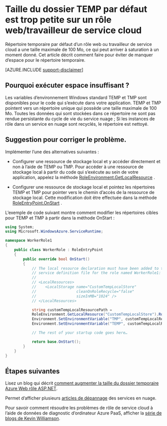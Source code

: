 <properties
   pageTitle="Taille du dossier TEMP par défaut est trop petite pour un rôle | Microsoft Azure"
   description="Un rôle de service cloud possède une quantité limitée d’espace pour le dossier TEMP. Cet article fournit quelques suggestions sur la façon d’éviter de manquer d’espace."
   services="cloud-services"
   documentationCenter=""
   authors="simonxjx"
   manager="felixwu"
   editor=""
   tags="top-support-issue"/>
<tags
   ms.service="cloud-services"
   ms.devlang="na"
   ms.topic="article"
   ms.tgt_pltfrm="na"
   ms.workload="tbd"
   ms.date="10/12/2016"
   ms.author="v-six" />

# <a name="default-temp-folder-size-is-too-small-on-a-cloud-service-webworker-role"></a>Taille du dossier TEMP par défaut est trop petite sur un rôle web/travailleur de service cloud

Répertoire temporaire par défaut d’un rôle web ou travailleur de service cloud a une taille maximale de 100 Mo, ce qui peut arriver à saturation à un moment donné. Cet article décrit comment faire pour éviter de manquer d’espace pour le répertoire temporaire.

[AZURE.INCLUDE [support-disclaimer](../../includes/support-disclaimer.md)]

## <a name="why-do-i-run-out-of-space"></a>Pourquoi exécuter espace insuffisant ?

Les variables d’environnement Windows standard TEMP et TMP sont disponibles pour le code qui s’exécute dans votre application. TEMP et TMP pointent vers un répertoire unique qui possède une taille maximale de 100 Mo. Toutes les données qui sont stockées dans ce répertoire ne sont pas rendue persistante du cycle de vie du service nuage ; Si les instances de rôle dans un service en nuage sont recyclés, le répertoire est nettoyé.

## <a name="suggestion-to-fix-the-problem"></a>Suggestion pour corriger le problème.

Implémenter l’une des alternatives suivantes :

- Configurer une ressource de stockage local et y accéder directement et non à l’aide de TEMP ou TMP. Pour accéder à une ressource de stockage local à partir du code qui s’exécute au sein de votre application, appelez la méthode [RoleEnvironment.GetLocalResource](https://msdn.microsoft.com/library/microsoft.windowsazure.serviceruntime.roleenvironment.getlocalresource.aspx) . 

- Configurer une ressource de stockage local et pointez les répertoires TEMP et TMP pour pointer vers le chemin d’accès de la ressource de stockage local. Cette modification doit être effectuée dans la méthode [RoleEntryPoint.OnStart](https://msdn.microsoft.com/library/microsoft.windowsazure.serviceruntime.roleentrypoint.onstart.aspx) .

L’exemple de code suivant montre comment modifier les répertoires cibles pour TEMP et TMP à partir dans la méthode OnStart :


```csharp
using System;
using Microsoft.WindowsAzure.ServiceRuntime;

namespace WorkerRole1
{
    public class WorkerRole : RoleEntryPoint
    {
        public override bool OnStart()
        {
            // The local resource declaration must have been added to the
            // service definition file for the role named WorkerRole1:
            //
            // <LocalResources>
            //    <LocalStorage name="CustomTempLocalStore"
            //                  cleanOnRoleRecycle="false"
            //                  sizeInMB="1024" />
            // </LocalResources>

            string customTempLocalResourcePath =
            RoleEnvironment.GetLocalResource("CustomTempLocalStore").RootPath;
            Environment.SetEnvironmentVariable("TMP", customTempLocalResourcePath);
            Environment.SetEnvironmentVariable("TEMP", customTempLocalResourcePath);

            // The rest of your startup code goes here…

            return base.OnStart();
        }
    }
}
```

## <a name="next-steps"></a>Étapes suivantes

Lisez un blog qui décrit [comment augmenter la taille du dossier temporaire Azure Web rôle ASP.NET](http://blogs.msdn.com/b/kwill/archive/2011/07/18/how-to-increase-the-size-of-the-windows-azure-web-role-asp-net-temporary-folder.aspx).

Permet d’afficher plusieurs [articles de dépannage](/?tag=top-support-issue&product=cloud-services) des services en nuage.

Pour savoir comment résoudre les problèmes de rôle de service cloud à l’aide de données de diagnostic d’ordinateur Azure PaaS, afficher la [série de blogs de Kevin Williamson](http://blogs.msdn.com/b/kwill/archive/2013/08/09/windows-azure-paas-compute-diagnostics-data.aspx).
